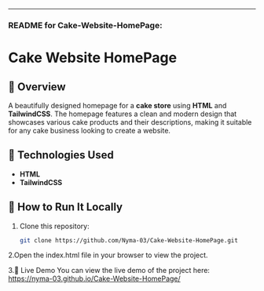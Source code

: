 
---

### **README for Cake-Website-HomePage**:


# Cake Website HomePage

## 📑 Overview
A beautifully designed homepage for a **cake store** using **HTML** and **TailwindCSS**. The homepage features a clean and modern design that showcases various cake products and their descriptions, making it suitable for any cake business looking to create a website.

## 🧰 Technologies Used
- **HTML**
- **TailwindCSS**

## 🚀 How to Run It Locally
1. Clone this repository:
   ```bash
   git clone https://github.com/Nyma-03/Cake-Website-HomePage.git
2.Open the index.html file in your browser to view the project.

3.🔗 Live Demo
You can view the live demo of the project here: https://nyma-03.github.io/Cake-Website-HomePage/

